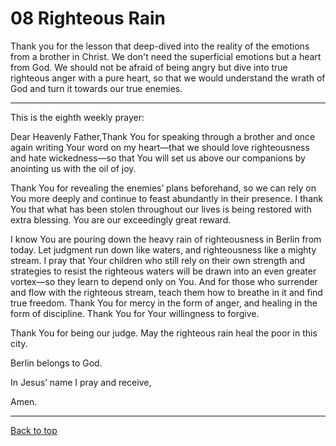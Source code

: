 # 08 Righteous Rain

Thank you for the lesson that deep-dived into the reality of the emotions from a brother in Christ. We don't need the superficial emotions but a heart from God. We should not be afraid of being angry but dive into true righteous anger with a pure heart, so that we would understand the wrath of God and turn it towards our true enemies. 

---

This is the eighth weekly prayer:

Dear Heavenly Father,Thank You for speaking through a brother and once again writing Your word on my heart—that we should love righteousness and hate wickedness—so that You will set us above our companions by anointing us with the oil of joy.

Thank You for revealing the enemies’ plans beforehand, so we can rely on You more deeply and continue to feast abundantly in their presence. I thank You that what has been stolen throughout our lives is being restored with extra blessing. You are our exceedingly great reward.

I know You are pouring down the heavy rain of righteousness in Berlin from today. Let judgment run down like waters, and righteousness like a mighty stream. I pray that Your children who still rely on their own strength and strategies to resist the righteous waters will be drawn into an even greater vortex—so they learn to depend only on You. And for those who surrender and flow with the righteous stream, teach them how to breathe in it and find true freedom. Thank You for mercy in the form of anger, and healing in the form of discipline. Thank You for Your willingness to forgive.

Thank You for being our judge. May the righteous rain heal the poor in this city. 

Berlin belongs to God.

In Jesus’ name I pray and receive,

Amen.

---

[Back to top](#)